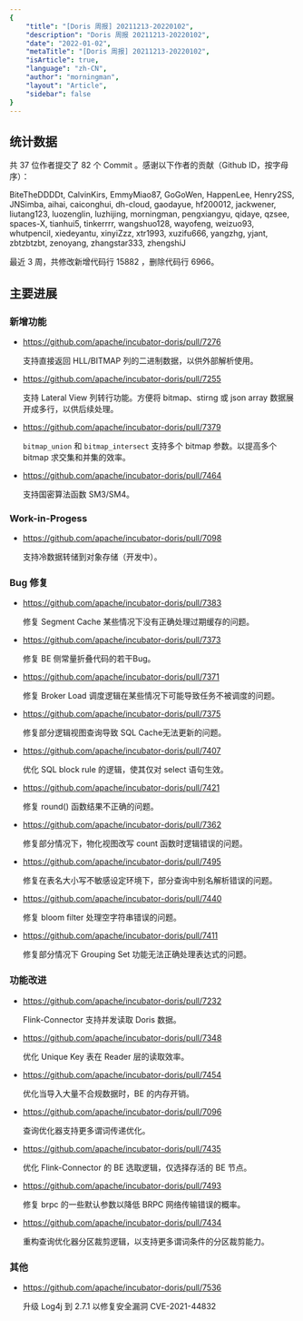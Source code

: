 ```yaml
---
{
    "title": "[Doris 周报] 20211213-20220102",
    "description": "Doris 周报 20211213-20220102",
    "date": "2022-01-02",
    "metaTitle": "[Doris 周报] 20211213-20220102",
    "isArticle": true,
    "language": "zh-CN",
    "author": "morningman",
    "layout": "Article",
    "sidebar": false
}
---
```


<!-- 
Licensed to the Apache Software Foundation (ASF) under one
or more contributor license agreements.  See the NOTICE file
distributed with this work for additional information
regarding copyright ownership.  The ASF licenses this file
to you under the Apache License, Version 2.0 (the
"License"); you may not use this file except in compliance
with the License.  You may obtain a copy of the License at

  http://www.apache.org/licenses/LICENSE-2.0

Unless required by applicable law or agreed to in writing,
software distributed under the License is distributed on an
"AS IS" BASIS, WITHOUT WARRANTIES OR CONDITIONS OF ANY
KIND, either express or implied.  See the License for the
specific language governing permissions and limitations
under the License.
-->

## 统计数据

共 37 位作者提交了 82 个 Commit 。感谢以下作者的贡献（Github ID，按字母序）：

BiteTheDDDDt, CalvinKirs, EmmyMiao87, GoGoWen, HappenLee, Henry2SS, JNSimba, aihai, caiconghui, dh-cloud, gaodayue, hf200012, jackwener, liutang123, luozenglin, luzhijing, morningman, pengxiangyu, qidaye, qzsee, spaces-X, tianhui5, tinkerrrr, wangshuo128, wayofeng, weizuo93, whutpencil, xiedeyantu, xinyiZzz, xtr1993, xuzifu666, yangzhg, yjant, zbtzbtzbt, zenoyang, zhangstar333, zhengshiJ

最近 3 周，共修改新增代码行 15882 ，删除代码行 6966。

## 主要进展

### 新增功能

* https://github.com/apache/incubator-doris/pull/7276

    支持直接返回 HLL/BITMAP 列的二进制数据，以供外部解析使用。
    
* https://github.com/apache/incubator-doris/pull/7255

    支持 Lateral View 列转行功能。方便将 bitmap、stirng 或 json array 数据展开成多行，以供后续处理。
    
* https://github.com/apache/incubator-doris/pull/7379

    `bitmap_union` 和 `bitmap_intersect` 支持多个 bitmap 参数。以提高多个 bitmap 求交集和并集的效率。
    
* https://github.com/apache/incubator-doris/pull/7464

    支持国密算法函数 SM3/SM4。
    
### Work-in-Progess

* https://github.com/apache/incubator-doris/pull/7098

    支持冷数据转储到对象存储（开发中）。

### Bug 修复

* https://github.com/apache/incubator-doris/pull/7383

    修复 Segment Cache 某些情况下没有正确处理过期缓存的问题。

* https://github.com/apache/incubator-doris/pull/7373

    修复 BE 侧常量折叠代码的若干Bug。

* https://github.com/apache/incubator-doris/pull/7371

    修复 Broker Load 调度逻辑在某些情况下可能导致任务不被调度的问题。
    
* https://github.com/apache/incubator-doris/pull/7375

    修复部分逻辑视图查询导致 SQL Cache无法更新的问题。
    
* https://github.com/apache/incubator-doris/pull/7407

    优化 SQL block rule 的逻辑，使其仅对 select 语句生效。
    
* https://github.com/apache/incubator-doris/pull/7421

    修复 round() 函数结果不正确的问题。
    
* https://github.com/apache/incubator-doris/pull/7362

    修复部分情况下，物化视图改写 count 函数时逻辑错误的问题。
    
* https://github.com/apache/incubator-doris/pull/7495

    修复在表名大小写不敏感设定环境下，部分查询中别名解析错误的问题。
    
* https://github.com/apache/incubator-doris/pull/7440

    修复 bloom filter 处理空字符串错误的问题。

* https://github.com/apache/incubator-doris/pull/7411

    修复部分情况下 Grouping Set 功能无法正确处理表达式的问题。
    
### 功能改进

* https://github.com/apache/incubator-doris/pull/7232

    Flink-Connector 支持并发读取 Doris 数据。
    
* https://github.com/apache/incubator-doris/pull/7348

    优化 Unique Key 表在 Reader 层的读取效率。
    
* https://github.com/apache/incubator-doris/pull/7454

    优化当导入大量不合规数据时，BE 的内存开销。
    
* https://github.com/apache/incubator-doris/pull/7096

    查询优化器支持更多谓词传递优化。
    
* https://github.com/apache/incubator-doris/pull/7435

    优化 Flink-Connector 的 BE 选取逻辑，仅选择存活的 BE 节点。
    
* https://github.com/apache/incubator-doris/pull/7493

    修复 brpc 的一些默认参数以降低 BRPC 网络传输错误的概率。
    
* https://github.com/apache/incubator-doris/pull/7434

    重构查询优化器分区裁剪逻辑，以支持更多谓词条件的分区裁剪能力。

### 其他

* https://github.com/apache/incubator-doris/pull/7536

    升级 Log4j 到 2.7.1 以修复安全漏洞 CVE-2021-44832
